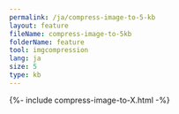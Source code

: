 ```yaml
---
permalink: /ja/compress-image-to-5-kb
layout: feature
fileName: compress-image-to-5kb
folderName: feature
tool: imgcompression
lang: ja
size: 5
type: kb
---
```


{%- include compress-image-to-X.html -%}

